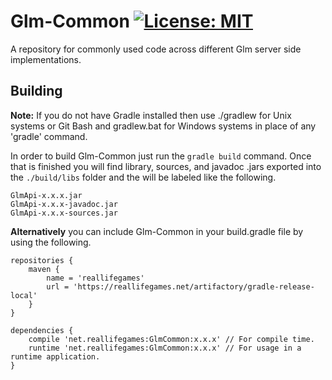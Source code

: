 # Glm-Common [![License: MIT](https://img.shields.io/badge/License-MIT-yellow.svg)](https://opensource.org/licenses/MIT)

A repository for commonly used code across different Glm server side implementations.

## Building
**Note:** If you do not have Gradle installed then use ./gradlew for Unix systems or Git Bash and gradlew.bat for Windows 
systems in place of any 'gradle' command.

In order to build Glm-Common just run the `gradle build` command. Once that is finished you will find library, sources, and 
javadoc .jars exported into the `./build/libs` folder and the will be labeled like the following.
```
GlmApi-x.x.x.jar
GlmApi-x.x.x-javadoc.jar
GlmApi-x.x.x-sources.jar
```

**Alternatively** you can include Glm-Common in your build.gradle file by using the following.
```
repositories {
    maven {
        name = 'reallifegames'
        url = 'https://reallifegames.net/artifactory/gradle-release-local'
    }
}

dependencies {
    compile 'net.reallifegames:GlmCommon:x.x.x' // For compile time.
    runtime 'net.reallifegames:GlmCommon:x.x.x' // For usage in a runtime application.
}
```